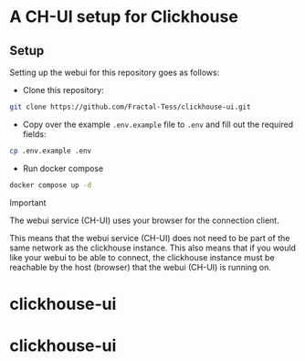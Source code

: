 # A CH-UI setup for Clickhouse


## Setup 

Setting up the webui for this repository goes as follows:

* Clone this repository:
```bash
git clone https://github.com/Fractal-Tess/clickhouse-ui.git
```

* Copy over the example `.env.example` file to `.env` and fill out the required fields:
```bash 
cp .env.example .env
```

* Run docker compose
```bash
docker compose up -d
```



> [!IMPORTANT]
> The webui service (CH-UI) uses your browser for the connection client.
>
> This means that the webui service (CH-UI) does not need to be part of the same network as the clickhouse instance.
> This also means that if you would like your webui to be able to connect, the clickhouse instance must be reachable by the host (browser) that the webui (CH-UI) is running on.
# clickhouse-ui
# clickhouse-ui
